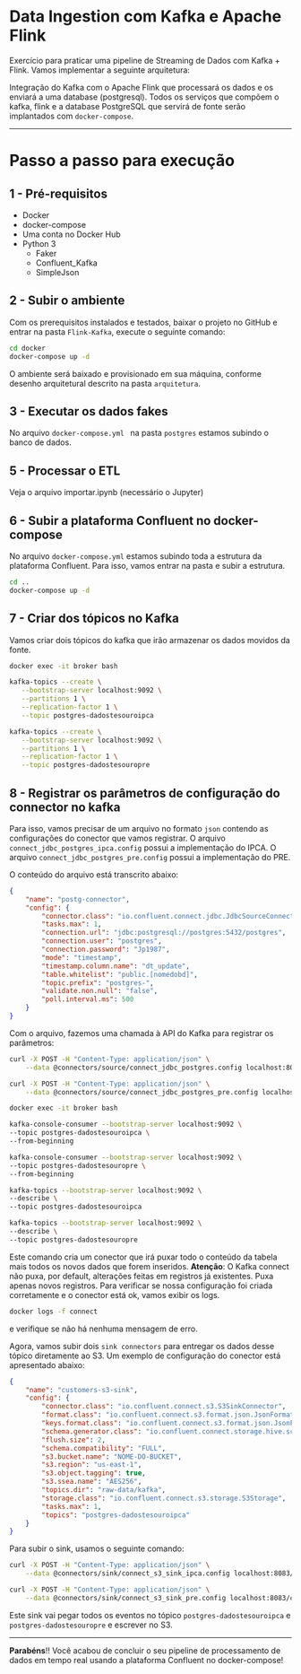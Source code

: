 # Data Ingestion com Kafka e Apache Flink

Exercício para praticar uma pipeline de Streaming de Dados com Kafka + Flink. Vamos implementar a seguinte arquitetura:

Integração do Kafka com o Apache Flink que processará os dados e os enviará a uma database (postgresql). Todos os serviços que compõem o kafka, flink e a database PostgreSQL que servirá de fonte serão implantados com `docker-compose`.

---

# Passo a passo para execução

## 1 - Pré-requisitos

- Docker
- docker-compose
- Uma conta no Docker Hub
- Python 3
    - Faker
    - Confluent_Kafka
    - SimpleJson

## 2 - Subir o ambiente
Com os prerequisitos instalados e testados, baixar o projeto no GitHub e entrar na pasta `Flink-Kafka`, execute o seguinte comando:

```bash
cd docker
docker-compose up -d
```
O ambiente será baixado e provisionado em sua máquina, conforme desenho arquitetural descrito na pasta `arquitetura`.

## 3 - Executar os dados fakes

No arquivo `docker-compose.yml
` na pasta `postgres` estamos subindo o banco de dados.

## 5 - Processar o ETL

Veja o arquivo importar.ipynb (necessário o Jupyter)

## 6 - Subir a plataforma Confluent no docker-compose

No arquivo `docker-compose.yml` estamos subindo toda a estrutura da plataforma Confluent. Para isso, vamos entrar na pasta e subir a estrutura.

```bash
cd ..
docker-compose up -d
```

## 7 - Criar dos tópicos no Kafka

Vamos criar dois tópicos do kafka que irão armazenar os dados movidos da fonte.

```bash
docker exec -it broker bash

kafka-topics --create \
   --bootstrap-server localhost:9092 \
   --partitions 1 \
   --replication-factor 1 \
   --topic postgres-dadostesouroipca

kafka-topics --create \
   --bootstrap-server localhost:9092 \
   --partitions 1 \
   --replication-factor 1 \
   --topic postgres-dadostesouropre
```

## 8 - Registrar os parâmetros de configuração do connector no kafka

Para isso, vamos precisar de um arquivo no formato `json` contendo as configurações do conector que vamos registrar. 
O arquivo `connect_jdbc_postgres_ipca.config` possui a implementação do IPCA.
O arquivo `connect_jdbc_postgres_pre.config` possui a implementação do PRE.

 O conteúdo do arquivo está transcrito abaixo:

```json
{
    "name": "postg-connector",
    "config": {
        "connector.class": "io.confluent.connect.jdbc.JdbcSourceConnector",
        "tasks.max": 1,    
        "connection.url": "jdbc:postgresql://postgres:5432/postgres",
        "connection.user": "postgres",
        "connection.password": "Jp1987",
        "mode": "timestamp",
        "timestamp.column.name": "dt_update",
        "table.whitelist": "public.[nomedobd]",
        "topic.prefix": "postgres-",
        "validate.non.null": "false",
        "poll.interval.ms": 500
    }
}
```

Com o arquivo, fazemos uma chamada à API do Kafka para registrar os parâmetros:

```bash
curl -X POST -H "Content-Type: application/json" \
    --data @connectors/source/connect_jdbc_postgres.config localhost:8083/connectors

curl -X POST -H "Content-Type: application/json" \
    --data @connectors/source/connect_jdbc_postgres_pre.config localhost:8083/connectors
```

```bash
docker exec -it broker bash

kafka-console-consumer --bootstrap-server localhost:9092 \
--topic postgres-dadostesouroipca \
--from-beginning

kafka-console-consumer --bootstrap-server localhost:9092 \
--topic postgres-dadostesouropre \
--from-beginning

kafka-topics --bootstrap-server localhost:9092 \
--describe \
--topic postgres-dadostesouroipca

kafka-topics --bootstrap-server localhost:9092 \
--describe \
--topic postgres-dadostesouropre
```


Este comando cria um conector que irá puxar todo o conteúdo da tabela mais todos os novos dados que forem inseridos. **Atenção**: O Kafka connect não puxa, por default, alterações feitas em registros já existentes. Puxa apenas novos registros. Para verificar se nossa configuração foi criada corretamente e o conector está ok, vamos exibir os logs.

```bash
docker logs -f connect
```

e verifique se não há nenhuma mensagem de erro. 

Agora, vamos subir dois `sink connectors` para entregar os dados desse tópico diretamente ao S3. Um exemplo de configuração do conector está apresentado abaixo:

```json
{
    "name": "customers-s3-sink",
    "config": {
        "connector.class": "io.confluent.connect.s3.S3SinkConnector",
        "format.class": "io.confluent.connect.s3.format.json.JsonFormat",
        "keys.format.class": "io.confluent.connect.s3.format.json.JsonFormat",
        "schema.generator.class": "io.confluent.connect.storage.hive.schema.DefaultSchemaGenerator",
        "flush.size": 2,
        "schema.compatibility": "FULL",
        "s3.bucket.name": "NOME-DO-BUCKET",
        "s3.region": "us-east-1",
        "s3.object.tagging": true,
        "s3.ssea.name": "AES256",
        "topics.dir": "raw-data/kafka",
        "storage.class": "io.confluent.connect.s3.storage.S3Storage",
        "tasks.max": 1,
        "topics": "postgres-dadostesouroipca"
    }
}
```

Para subir o sink, usamos o seguinte comando:

```bash
curl -X POST -H "Content-Type: application/json" \
    --data @connectors/sink/connect_s3_sink_ipca.config localhost:8083/connectors

curl -X POST -H "Content-Type: application/json" \
    --data @connectors/sink/connect_s3_sink_pre.config localhost:8083/connectors
```

Este sink vai pegar todos os eventos no tópico `postgres-dadostesouroipca` e `postgres-dadostesouropre` e escrever no S3.

---

**Parabéns**!! Você acabou de concluir o seu pipeline de processamento de dados em tempo real usando a plataforma Confluent no docker-compose!